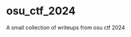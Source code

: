 # osu_ctf_2024

<!--
#field
CTF

#groups
Writeups

#languages
Python

#frames and libs

-->

A small collection of writeups from osu ctf 2024
